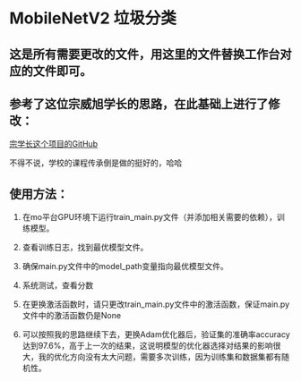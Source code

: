 # MobileNetV2 垃圾分类

## 这是所有需要更改的文件，用这里的文件替换工作台对应的文件即可。

## 参考了这位宗威旭学长的思路，在此基础上进行了修改：
[宗学长这个项目的GitHub](https://github.com/ZoRax-A5/AI_Course/blob/7920962cfc61a90bcaa473c50ac4b13f9949b91a/MobileNet2/report.md?plain=1#L5)

不得不说，学校的课程传承倒是做的挺好的，哈哈


## 使用方法：

1. 在mo平台GPU环境下运行train_main.py文件（并添加相关需要的依赖），训练模型。

2. 查看训练日志，找到最优模型文件。

3. 确保main.py文件中的model_path变量指向最优模型文件。

4. 系统测试，查看分数

5. 在更换激活函数时，请只更改train_main.py文件中的激活函数，保证main.py文件中的激活函数仍是None

6. 可以按照我的思路继续下去，更换Adam优化器后，验证集的准确率accuracy达到97.6%，高于上一次的结果，这说明模型的优化器选择对结果的影响很大，我的优化方向没有太大问题，需要多次训练，因为训练集和数据集都有随机性。

